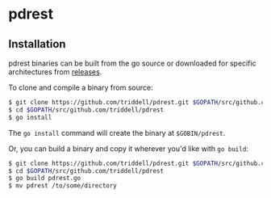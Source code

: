 pdrest
======

Installation
------------

pdrest binaries can be built from the go source or downloaded for specific architectures from
[releases](https://github.com/triddell/pdrest/releases).

To clone and compile a binary from source:

```bash
$ git clone https://github.com/triddell/pdrest.git $GOPATH/src/github.com/triddell/pdrest
$ cd $GOPATH/src/github.com/triddell/pdrest
$ go install
```

The `go install` command will create the binary at `$GOBIN/pdrest`.

Or, you can build a binary and copy it wherever you'd like with `go build`:

```bash
$ git clone https://github.com/triddell/pdrest.git $GOPATH/src/github.com/triddell/pdrest
$ cd $GOPATH/src/github.com/triddell/pdrest
$ go build pdrest.go
$ mv pdrest /to/some/directory
```
